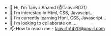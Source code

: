 - 👋 Hi, I’m Tanvir Ahamd (@TanvirBD71)
- 👀 I’m interested in Html, CSS, Javascipt...
- 🌱 I’m currently learning Html, CSS, Javascript...
- 💞️ I’m looking to collaborate on ...
- 📫 How to reach me - tanvirtnt420@gmail.com

<!---
TanvirBD71/TanvirBD71 is a ✨ special ✨ repository because its `README.md` (this file) appears on your GitHub profile.
You can click the Preview link to take a look at your changes.
--->
